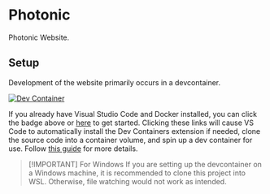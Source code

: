 # Photonic

Photonic Website.

## Setup

Development of the website primarily occurs in a devcontainer.

[![Dev Container](https://img.shields.io/static/v1?label=Dev%20Container&message=Open&color=blue&logo=visualstudiocode)](https://vscode.dev/redirect?url=vscode://ms-vscode-remote.remote-containers/cloneInVolume?url=https://github.com/PhotonicGluon/Photonic)

If you already have Visual Studio Code and Docker installed, you can click the badge above or [here](https://vscode.dev/redirect?url=vscode://ms-vscode-remote.remote-containers/cloneInVolume?url=https://github.com/PhotonicGluon/Photonic) to get started. Clicking these links will cause VS Code to automatically install the Dev Containers extension if needed, clone the source code into a container volume, and spin up a dev container for use. Follow [this guide](https://code.visualstudio.com/docs/devcontainers/tutorial) for more details.

> [!IMPORTANT] For Windows
> If you are setting up the devcontainer on a Windows machine, it is recommended to clone this project into WSL. Otherwise, file watching would not work as intended.
